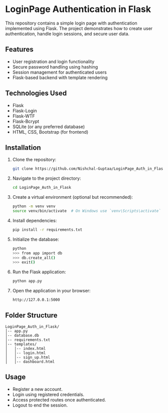 # LoginPage Authentication in Flask

This repository contains a simple login page with authentication implemented using Flask. The project demonstrates how to create user authentication, handle login sessions, and secure user data.

## Features

- User registration and login functionality
- Secure password handling using hashing
- Session management for authenticated users
- Flask-based backend with template rendering

## Technologies Used

- Flask
- Flask-Login
- Flask-WTF
- Flask-Bcrypt
- SQLite (or any preferred database)
- HTML, CSS, Bootstrap (for frontend)

## Installation

1. Clone the repository:
   ```sh
   git clone https://github.com/Nishchal-Guptaa/LoginPage_Auth_in_Flask.git
   ```
2. Navigate to the project directory:
   ```sh
   cd LoginPage_Auth_in_Flask
   ```
3. Create a virtual environment (optional but recommended):
   ```sh
   python -m venv venv
   source venv/bin/activate  # On Windows use `venv\Scripts\activate`
   ```
4. Install dependencies:
   ```sh
   pip install -r requirements.txt
   ```
5. Initialize the database:
   ```sh
   python
   >>> from app import db
   >>> db.create_all()
   >>> exit()
   ```
6. Run the Flask application:
   ```sh
   python app.py
   ```
7. Open the application in your browser:
   ```
   http://127.0.0.1:5000
   ```

## Folder Structure

```
LoginPage_Auth_in_Flask/
│-- app.py
│-- database.db
│-- requirements.txt
│-- templates/
│   │-- index.html
│   │-- login.html
│   │-- sign_up.html
│   │-- dashboard.html
```

## Usage

- Register a new account.
- Login using registered credentials.
- Access protected routes once authenticated.
- Logout to end the session.
